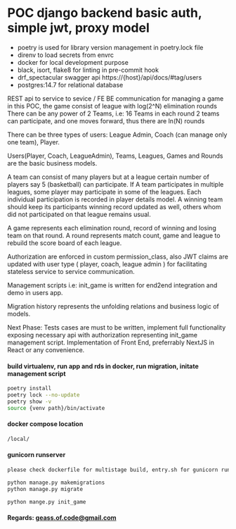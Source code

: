# POC django backend basic auth, simple jwt, proxy model

 * poetry is used for library version management in poetry.lock file
 * direnv to load secrets from envrc
 * docker for local development purpose
 * black, isort, flake8 for linting in pre-commit hook
 * drf_spectacular swagger api https://{host}/api/docs/#tag/users
 * postgres:14.7 for relational database


REST api to service to sevice / FE BE communication for managing a game
in this POC, the game consist of league with log(2^N) elimination rounds
There can be any power of 2 Teams, i.e: 16 Teams
in each round 2 teams can participate, and one moves forward, thus there are ln(N) rounds

There can be three types of users: League Admin, Coach (can manage only one team), Player.

Users(Player, Coach, LeagueAdmin), Teams, Leagues, Games and Rounds are the basic business models.  
 

A team can consist of many players but at a league certain number of players say 5 (basketball) 
can participate. 
If A team participates in multiple leagues, some player may participate in some of the
leagues. Each individual participation is recorded in player details model. 
A winning team should keep its participants winning record updated as well, others whom did not participated
on that league remains usual.

A game represents each elimination round, record of winning and losing team on that round.
A round represents match count, game and league to rebuild the score board of each league.

Authorization are enforced in custom permission_class, 
also JWT claims are updated with user type ( player, coach, league admin ) for facilitating stateless service to service communication.

Management scripts i.e: init_game  is written for end2end integration and demo in users app.

Migration history represents the unfolding relations and business logic of models.
 
 
Next Phase: Tests cases are must to be written, implement full functionality exposing necessary api with authorization
representing init_game management script.
Implementation of Front End, preferrably NextJS in React or any convenience.  

#### build virtualenv, run app and rds in docker, run migration, initate management script


```bash
poetry install
poetry lock --no-update
poetry show -v
source {venv path}/bin/activate
```


#### docker compose  location
```bash
/local/
```

####  gunicorn runserver
```bash
please check dockerfile for multistage build, entry.sh for gunicorn run of wsgy  
```

```bash 
python manage.py makemigrations
python manage.py migrate

python mange.py init_game
```

#### Regards: geass.of.code@gmail.com 


